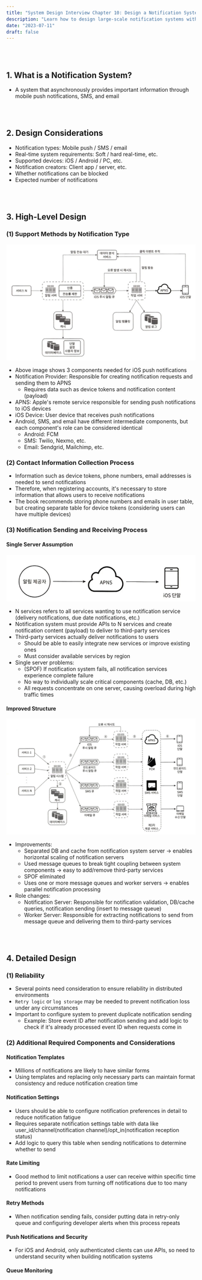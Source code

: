 ```yaml
---
title: "System Design Interview Chapter 10: Design a Notification System"
description: "Learn how to design large-scale notification systems with third-party service integration like APNS, FCM, and scalable architecture using message queues."
date: "2023-07-11"
draft: false
---
```


<br></br>

## 1. What is a Notification System?
- A system that asynchronously provides important information through mobile push notifications, SMS, and email

<br></br>

## 2. Design Considerations
- Notification types: Mobile push / SMS / email
- Real-time system requirements: Soft / hard real-time, etc.
- Supported devices: iOS / Android / PC, etc.
- Notification creators: Client app / server, etc.
- Whether notifications can be blocked
- Expected number of notifications

<br></br>

## 3. High-Level Design

### (1) Support Methods by Notification Type
![APNS Notification System](./diagram-1.webp)
- Above image shows 3 components needed for iOS push notifications
- Notification Provider: Responsible for creating notification requests and sending them to APNS
  - Requires data such as device tokens and notification content (payload)
- APNS: Apple's remote service responsible for sending push notifications to iOS devices
- iOS Device: User device that receives push notifications
- Android, SMS, and email have different intermediate components, but each component's role can be considered identical
  - Android: FCM
  - SMS: Twilio, Nexmo, etc.
  - Email: Sendgrid, Mailchimp, etc.

### (2) Contact Information Collection Process
- Information such as device tokens, phone numbers, email addresses is needed to send notifications
- Therefore, when registering accounts, it's necessary to store information that allows users to receive notifications
- The book recommends storing phone numbers and emails in user table, but creating separate table for device tokens (considering users can have multiple devices)

### (3) Notification Sending and Receiving Process

#### Single Server Assumption
![Single Server Notification System](./diagram-2.webp)
- N services refers to all services wanting to use notification service (delivery notifications, due date notifications, etc.)
- Notification system must provide APIs to N services and create notification content (payload) to deliver to third-party services
- Third-party services actually deliver notifications to users
  - Should be able to easily integrate new services or improve existing ones
  - Must consider available services by region
- Single server problems:
  - (SPOF) If notification system fails, all notification services experience complete failure
  - No way to individually scale critical components (cache, DB, etc.)
  - All requests concentrate on one server, causing overload during high traffic times

#### Improved Structure
![Multi-server Notification System](./diagram-3.webp)
- Improvements:
  - Separated DB and cache from notification system server -> enables horizontal scaling of notification servers
  - Used message queues to break tight coupling between system components -> easy to add/remove third-party services
  - SPOF eliminated
  - Uses one or more message queues and worker servers -> enables parallel notification processing
- Role changes:
  - Notification Server: Responsible for notification validation, DB/cache queries, notification sending (insert to message queue)
  - Worker Server: Responsible for extracting notifications to send from message queue and delivering them to third-party services

<br></br>

## 4. Detailed Design

### (1) Reliability
- Several points need consideration to ensure reliability in distributed environments
- `Retry logic` or `log storage` may be needed to prevent notification loss under any circumstances
- Important to configure system to prevent duplicate notification sending
  - Example: Store event ID after notification sending and add logic to check if it's already processed event ID when requests come in

### (2) Additional Required Components and Considerations

#### Notification Templates
- Millions of notifications are likely to have similar forms
- Using templates and replacing only necessary parts can maintain format consistency and reduce notification creation time

#### Notification Settings
- Users should be able to configure notification preferences in detail to reduce notification fatigue
- Requires separate notification settings table with data like user_id/channel(notification channel)/opt_in(notification reception status)
- Add logic to query this table when sending notifications to determine whether to send

#### Rate Limiting
- Good method to limit notifications a user can receive within specific time period to prevent users from turning off notifications due to too many notifications

#### Retry Methods
- When notification sending fails, consider putting data in retry-only queue and configuring developer alerts when this process repeats

#### Push Notifications and Security
- For iOS and Android, only authenticated clients can use APIs, so need to understand security when building notification systems

#### Queue Monitoring